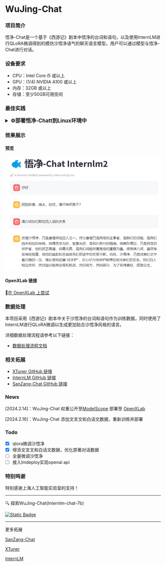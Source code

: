 # WuJing-Chat

### 项目简介

悟净-Chat是一个基于《西游记》剧本中悟净的台词和语句，以及使用InternLM进行QLoRA微调得到的模仿沙悟净语气的聊天语言模型。用户可以通过模型与悟净-Chat进行对话。

### 设备要求

- CPU：Intel Core i5 或以上
- GPU：(1/4) NVIDIA A100 或以上
- 内存：32GB 或以上
- 存储：至少50GB可用空间

### 最佳实践

<details>
  <summary style="font-weight: bold; font-size: larger;">⚙️部署悟净-Chatt到Linux环境中</summary>

```bash
# git clone 本 repo 以及其submodules
git clone --recurse-submodules https://github.com/JimmyMa99/WuJing-Chat.git

# 进入源码目录
cd xtuner

# 从源码安装 XTuner
pip install -e '.[all]'
```

```bash
apt install git git-lfs -y
git lfs install
git clone https://www.modelscope.cn/Shanghai_AI_Laboratory/internlm2-7b.git
```

```bash
xtuner train my_config/swj_internlm2_chat_7b_qlora_oasst1_e4.py --deepspeed deepspeed_zero2
```

```bash
xtuner convert pth_to_hf my_config/swj_internlm2_chat_7b_qlora_oasst1_e4.py work_dirs/swj_internlm2_chat_7b_qlora_oasst1_e4/{your checkpoint} process_data/hf_models/swj
xtuner convert merge {your model path} process_data/hf_models/swj process_data/merged_models/swj
```

- 使用 streamlit 进行对话：修改 `web_demo.py` 中的模型路径
```diff
-     model = (AutoModelForCausalLM.from_pretrained('path/to/your/model',
-                                                 trust_remote_code=True).to(
-                                                     torch.bfloat16).cuda())
-     tokenizer = AutoTokenizer.from_pretrained('path/to/your/tokenizer',
-                                              trust_remote_code=True)
+     model = (AutoModelForCausalLM.from_pretrained('process_data/merged_models/swj',
+                                                 trust_remote_code=True).to(
+                                                     torch.bfloat16).cuda())
+     tokenizer = AutoTokenizer.from_pretrained('process_data/merged_models/swj',
+                                              trust_remote_code=True)
```

```bash
pip install streamlit
pip install transformers>=4.34
streamlit run ./web_demo.py
```
</details>

### 效果展示

#### 预览

![WuJing-Chat 截图](./assets/chat-demo.png)

#### OpenXLab 链接

🎲[在 OpenXLab 上尝试](https://openxlab.org.cn/apps/detail/JimmyMa99/WuJing-Chat)

### 数据处理

本项目采用《西游记》剧本中关于沙悟净的台词和语句作为训练数据，同时使用了InternLM进行QLoRA微调以生成更加贴合沙悟净风格的语言。

详细数据处理流程请参考以下链接：

- [数据处理流程文档](https://github.com/JimmyMa99/WuJing-Chat/blob/main/tools/README.md)

### 相关拓展

- [XTuner GitHub 链接](https://github.com/InternLM/xtuner)
- [InternLM GitHub 链接](https://github.com/InternLM/InternLM/tree/main)
- [SanZang-Chat GitHub 链接](https://github.com/JimmyMa99/SanZang-Chat)

### News

[2024.2.14]：WuJing-Chat 权重公开至[ModelScope](https://www.modelscope.cn/models/JimmyMa99/WuJing-Chat/summary) 部署至 [OpenXLab](https://openxlab.org.cn/apps/detail/JimmyMa99/WuJing-Chat)

[2024.2.16]：WuJing-Chat 添加文言文和白话文数据，重新训练并部署

### Todo

- [x] qlora微调沙悟净
- [x] 增添文言文和白话文数据，优化原著对话数据
- [ ] 全量微调沙悟净
- [ ] 接入lmdeploy实现openai api

### 特别鸣谢

特别感谢上海人工智能实验室的支持！

<hr>

🔍 探索WuJing-Chat(Internlm-chat-7b)

[![Static Badge](https://img.shields.io/badge/-gery?style=social&label=🤖%20ModelScope)](https://www.modelscope.cn/models/JimmyMa99/WuJing-Chat/summary)

<hr>

更多拓展

[SanZang-Chat](https://github.com/JimmyMa99/SanZang-Chat)

[XTuner](https://github.com/InternLM/xtuner)

[InternLM](https://github.com/InternLM/InternLM/tree/main)
